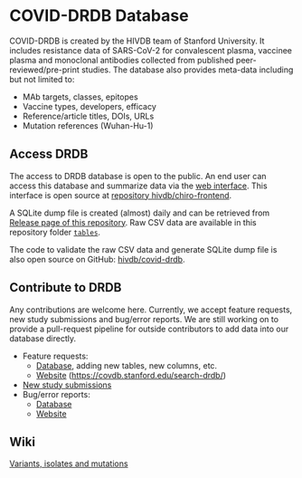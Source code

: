 # COVID-DRDB Database

COVID-DRDB is created by the HIVDB team of Stanford University. It includes
resistance data of SARS-CoV-2 for convalescent plasma, vaccinee plasma and
monoclonal antibodies collected from published peer-reviewed/pre-print studies.
The database also provides meta-data including but not limited to:

- MAb targets, classes, epitopes
- Vaccine types, developers, efficacy
- Reference/article titles, DOIs, URLs
- Mutation references (Wuhan-Hu-1)

## Access DRDB

The access to DRDB database is open to the public. An end user can access this
database and summarize data via the [web
interface](https://covdb.stanford.edu/page/susceptibility-data/). This interface
is open source at [repository
hivdb/chiro-frontend](https://github.com/hivdb/chiro-frontend).

A SQLite dump file is created (almost) daily and can be retrieved from [Release
page of this repository](https://github.com/hivdb/covid-drdb-payload/releases).
Raw CSV data are available in this repository folder
[`tables`](https://github.com/hivdb/covid-drdb-payload/tree/master/tables).

The code to validate the raw CSV data and generate SQLite dump file is also open
source on GitHub: [hivdb/covid-drdb](https://github.com/hivdb/covid-drdb).


## Contribute to DRDB

Any contributions are welcome here. Currently, we accept feature requests, new
study submissions and bug/error reports. We are still working on to provide a
pull-request pipeline for outside contributors to add data into our database
directly.

- Feature requests:
  - [Database][DBFR], adding new tables, new columns, etc.
  - [Website][WFR] (https://covdb.stanford.edu/search-drdb/)
- [New study submissions][NEWREF]
- Bug/error reports:
  - [Database][DBBUG]
  - [Website][WBUG]
  

[DBFR]: https://github.com/hivdb/covid-drdb/issues/new?assignees=philiptzou&labels=enhancement&title=[FR]
[WFR]: https://github.com/hivdb/chiro-frontend/issues/new?assignees=philiptzou&labels=enhancement&title=[FR]
[NEWREF]: https://github.com/hivdb/covid-drdb-payload/issues/new?assignees=KaimingTao&labels=enhancement&template=suggest-new-study.md&title=%5BNew%5D
[DBBUG]: https://github.com/hivdb/covid-drdb-payload/issues/new?assignees=KaimingTao%2C+philiptzou&labels=bug&template=data-error-report.md&title=%5BBUG%5D
[WBUG]: https://github.com/hivdb/chiro-frontend/issues/new?assignees=philiptzou&labels=bug&title=[BUG]


## Wiki

[Variants, isolates and mutations](https://github.com/hivdb/covid-drdb-payload/wiki/Variants,-isolates-and-mutations)
